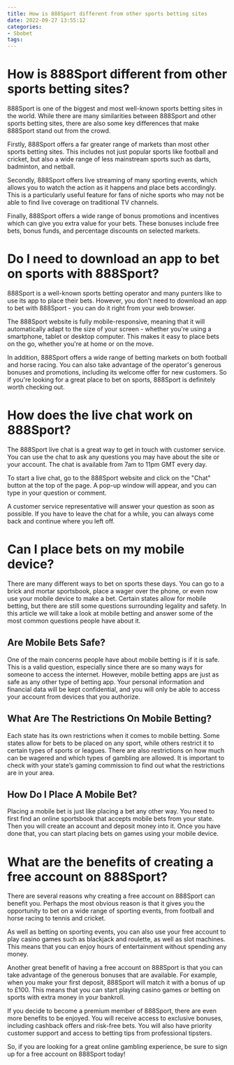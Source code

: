 ```yaml
---
title: How is 888Sport different from other sports betting sites
date: 2022-09-27 13:55:12
categories:
- Sbobet
tags:
---
```



#  How is 888Sport different from other sports betting sites?

888Sport is one of the biggest and most well-known sports betting sites in the world. While there are many similarities between 888Sport and other sports betting sites, there are also some key differences that make 888Sport stand out from the crowd.

Firstly, 888Sport offers a far greater range of markets than most other sports betting sites. This includes not just popular sports like football and cricket, but also a wide range of less mainstream sports such as darts, badminton, and netball.

Secondly, 888Sport offers live streaming of many sporting events, which allows you to watch the action as it happens and place bets accordingly. This is a particularly useful feature for fans of niche sports who may not be able to find live coverage on traditional TV channels.

Finally, 888Sport offers a wide range of bonus promotions and incentives which can give you extra value for your bets. These bonuses include free bets, bonus funds, and percentage discounts on selected markets.

#  Do I need to download an app to bet on sports with 888Sport?

888Sport is a well-known sports betting operator and many punters like to use its app to place their bets. However, you don't need to download an app to bet with 888Sport - you can do it right from your web browser.

The 888Sport website is fully mobile-responsive, meaning that it will automatically adapt to the size of your screen - whether you're using a smartphone, tablet or desktop computer. This makes it easy to place bets on the go, whether you're at home or on the move.

In addition, 888Sport offers a wide range of betting markets on both football and horse racing. You can also take advantage of the operator's generous bonuses and promotions, including its welcome offer for new customers. So if you're looking for a great place to bet on sports, 888Sport is definitely worth checking out.

#  How does the live chat work on 888Sport?

The 888Sport live chat is a great way to get in touch with customer service. You can use the chat to ask any questions you may have about the site or your account. The chat is available from 7am to 11pm GMT every day.

To start a live chat, go to the 888Sport website and click on the "Chat" button at the top of the page. A pop-up window will appear, and you can type in your question or comment.

A customer service representative will answer your question as soon as possible. If you have to leave the chat for a while, you can always come back and continue where you left off.

#  Can I place bets on my mobile device?

There are many different ways to bet on sports these days. You can go to a brick and mortar sportsbook, place a wager over the phone, or even now use your mobile device to make a bet. Certain states allow for mobile betting, but there are still some questions surrounding legality and safety. In this article we will take a look at mobile betting and answer some of the most common questions people have about it.

## Are Mobile Bets Safe?

One of the main concerns people have about mobile betting is if it is safe. This is a valid question, especially since there are so many ways for someone to access the internet. However, mobile betting apps are just as safe as any other type of betting app. Your personal information and financial data will be kept confidential, and you will only be able to access your account from devices that you authorize.

## What Are The Restrictions On Mobile Betting?

Each state has its own restrictions when it comes to mobile betting. Some states allow for bets to be placed on any sport, while others restrict it to certain types of sports or leagues. There are also restrictions on how much can be wagered and which types of gambling are allowed. It is important to check with your state’s gaming commission to find out what the restrictions are in your area.

## How Do I Place A Mobile Bet?

Placing a mobile bet is just like placing a bet any other way. You need to first find an online sportsbook that accepts mobile bets from your state. Then you will create an account and deposit money into it. Once you have done that, you can start placing bets on games using your mobile device.

#  What are the benefits of creating a free account on 888Sport?

There are several reasons why creating a free account on 888Sport can benefit you. Perhaps the most obvious reason is that it gives you the opportunity to bet on a wide range of sporting events, from football and horse racing to tennis and cricket.

As well as betting on sporting events, you can also use your free account to play casino games such as blackjack and roulette, as well as slot machines. This means that you can enjoy hours of entertainment without spending any money.

Another great benefit of having a free account on 888Sport is that you can take advantage of the generous bonuses that are available. For example, when you make your first deposit, 888Sport will match it with a bonus of up to £100. This means that you can start playing casino games or betting on sports with extra money in your bankroll.

If you decide to become a premium member of 888Sport, there are even more benefits to be enjoyed. You will receive access to exclusive bonuses, including cashback offers and risk-free bets. You will also have priority customer support and access to betting tips from professional tipsters.

So, if you are looking for a great online gambling experience, be sure to sign up for a free account on 888Sport today!